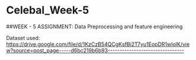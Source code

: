 # Celebal_Week-5
##WEEK - 5 ASSIGNMENT: Data Preprocessing and feature engineering

Dataset used: https://drive.google.com/file/d/1KzCzB54QCgKsfBi2T7yu1EopDR1wIolK/view?source=post_page-----d6bc219b6b93--------------------------------
